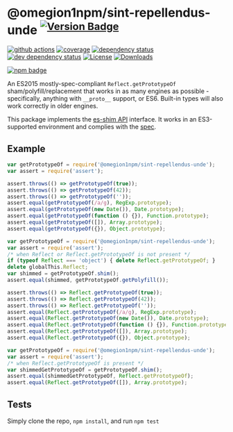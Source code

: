 # @omegion1npm/sint-repellendus-unde <sup>[![Version Badge][npm-version-svg]][package-url]</sup>

[![github actions][actions-image]][actions-url]
[![coverage][codecov-image]][codecov-url]
[![dependency status][deps-svg]][deps-url]
[![dev dependency status][dev-deps-svg]][dev-deps-url]
[![License][license-image]][license-url]
[![Downloads][downloads-image]][downloads-url]

[![npm badge][npm-badge-png]][package-url]

An ES2015 mostly-spec-compliant `Reflect.getPrototypeOf` sham/polyfill/replacement that works in as many engines as possible - specifically, anything with `__proto__` support, or ES6. Built-in types will also work correctly in older engines.

This package implements the [es-shim API](https://github.com/es-shims/api) interface. It works in an ES3-supported environment and complies with the [spec](https://www.ecma-international.org/ecma-262/5.1/).

## Example

```js
var getPrototypeOf = require('@omegion1npm/sint-repellendus-unde');
var assert = require('assert');

assert.throws(() => getPrototypeOf(true));
assert.throws(() => getPrototypeOf(42));
assert.throws(() => getPrototypeOf(''));
assert.equal(getPrototypeOf(/a/g), RegExp.prototype);
assert.equal(getPrototypeOf(new Date()), Date.prototype);
assert.equal(getPrototypeOf(function () {}), Function.prototype);
assert.equal(getPrototypeOf([]), Array.prototype);
assert.equal(getPrototypeOf({}), Object.prototype);
```

```js
var getPrototypeOf = require('@omegion1npm/sint-repellendus-unde');
var assert = require('assert');
/* when Reflect or Reflect.getPrototypeOf is not present */
if (typeof Reflect === 'object') { delete Reflect.getPrototypeOf; }
delete globalThis.Reflect;
var shimmed = getPrototypeOf.shim();
assert.equal(shimmed, getPrototypeOf.getPolyfill());

assert.throws(() => Reflect.getPrototypeOf(true));
assert.throws(() => Reflect.getPrototypeOf(42));
assert.throws(() => Reflect.getPrototypeOf(''));
assert.equal(Reflect.getPrototypeOf(/a/g), RegExp.prototype);
assert.equal(Reflect.getPrototypeOf(new Date()), Date.prototype);
assert.equal(Reflect.getPrototypeOf(function () {}), Function.prototype);
assert.equal(Reflect.getPrototypeOf([]), Array.prototype);
assert.equal(Reflect.getPrototypeOf({}), Object.prototype);
```

```js
var getPrototypeOf = require('@omegion1npm/sint-repellendus-unde');
var assert = require('assert');
/* when Reflect.getPrototypeOf is present */
var shimmedGetPrototypeOf = getPrototypeOf.shim();
assert.equal(shimmedGetPrototypeOf, Reflect.getPrototypeOf);
assert.equal(Reflect.getPrototypeOf([]), Array.prototype);
```

## Tests
Simply clone the repo, `npm install`, and run `npm test`

[package-url]: https://npmjs.org/package/@omegion1npm/sint-repellendus-unde
[npm-version-svg]: https://versionbadg.es/omegion1npm/sint-repellendus-unde.svg
[deps-svg]: https://david-dm.org/omegion1npm/sint-repellendus-unde.svg
[deps-url]: https://david-dm.org/omegion1npm/sint-repellendus-unde
[dev-deps-svg]: https://david-dm.org/omegion1npm/sint-repellendus-unde/dev-status.svg
[dev-deps-url]: https://david-dm.org/omegion1npm/sint-repellendus-unde#info=devDependencies
[npm-badge-png]: https://nodei.co/npm/@omegion1npm/sint-repellendus-unde.png?downloads=true&stars=true
[license-image]: https://img.shields.io/npm/l/@omegion1npm/sint-repellendus-unde.svg
[license-url]: LICENSE
[downloads-image]: https://img.shields.io/npm/dm/@omegion1npm/sint-repellendus-unde.svg
[downloads-url]: https://npm-stat.com/charts.html?package=@omegion1npm/sint-repellendus-unde
[codecov-image]: https://codecov.io/gh/omegion1npm/sint-repellendus-unde/branch/main/graphs/badge.svg
[codecov-url]: https://app.codecov.io/gh/omegion1npm/sint-repellendus-unde/
[actions-image]: https://img.shields.io/endpoint?url=https://github-actions-badge-u3jn4tfpocch.runkit.sh/omegion1npm/sint-repellendus-unde
[actions-url]: https://github.com/omegion1npm/sint-repellendus-unde/actions
